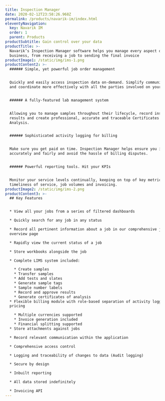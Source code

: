 ```yaml
---
title: Inspection Manager
date: 2020-02-12T23:58:26.968Z
permalink: /products/navarik-im/index.html
eleventyNavigation:
  key: Navarik IM
  order: 1
  parent: Products
productSubtitle: Gain control over your data
productTitle: >-
  Navarik’s Inspection Manager software helps you manage every aspect of your
  business, from receiving a job to sending the final invoice
productImage1: /static/img/ims-1.png
productContent2: >-
  ###### Simple, yet powerful job order management


  Quickly and easily access inspection data on-demand. Simplify communication
  and coordinate more effectively with all the parties involved on your job.


  ###### A fully-featured lab management system


  Allowing you to manage samples throughout their lifecycle, record inspection
  results and create professional, accurate and traceable Certificates of
  Analysis.


  ###### Sophisticated activity logging for billing


  Make sure you get paid on time. Inspection Manager helps ensure you invoice
  accurately and fairly and avoid the hassle of billing disputes.


  ###### Powerful reporting tools. Hit your KPIs


  Monitor your service levels continually, keeping on top of key metrics such as
  timeliness of service, job volumes and invoicing.
productImage2: /static/img/ims-2.png
productContent3: >-
  ## Key Features


  * View all your jobs from a series of filtered dashboards

  * Quickly search for any job in any status

  * Record all pertinent information about a job in our comprehensive job order
  overview page

  * Rapidly view the current status of a job

  * Store workbooks alongside the job

  * Complete LIMS system included:

    * Create samples
    * Transfer samples
    * Add tests and slates
    * Generate sample tags
    * Sample number labels
    * Record and approve results
    * Generate certificates of analysis
  * Flexible billing module with role-based separation of activity logging and
  pricing

    * Multiple currencies supported
    * Invoice generation included
    * Financial splitting supported
  * Store attachments against jobs

  * Record relevant communication within the application

  * Comprehensive access control

  * Logging and traceability of changes to data (Audit logging)

  * Secure by design

  * Inbuilt reporting

  * All data stored indefinitely

  * Invoicing API
---
```


